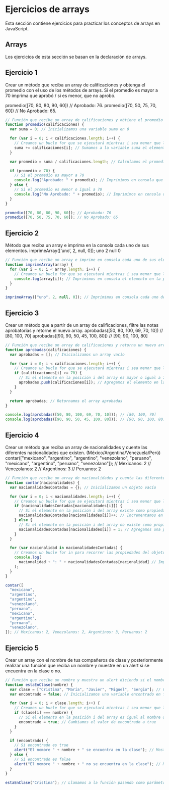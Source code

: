 # Ejercicios de arrays

Esta sección contiene ejercicios para practicar los conceptos de arrays en JavaScript.

## Arrays

Los ejercicios de esta sección se basan en la declaración de arrays.

## Ejercicio 1

Crear un método que reciba un array de calificaciones y obtenga el promedio con el uso de los métodos de arrays. Si el promedio es mayor a 70 imprima que aprobó / si es menor, que no aprobó.

promedio([70, 80, 80, 90, 60]) // Aprobado: 76.
promedio([70, 50, 75, 70, 60]) // No Aprobado: 65.

```javascript
// Función que recibe un array de calificaciones y obtiene el promedio
function promedio(calificaciones) {
  var suma = 0; // Inicializamos una variable suma en 0

  for (var i = 0; i < calificaciones.length; i++) {
    // Creamos un bucle for que se ejecutará mientras i sea menor que la longitud del array
    suma += calificaciones[i]; // Sumamos a la variable suma el elemento en la posición i del array
  }

  var promedio = suma / calificaciones.length; // Calculamos el promedio dividiendo la suma entre la longitud del array

  if (promedio > 70) {
    // Si el promedio es mayor a 70
    console.log("Aprobado: " + promedio); // Imprimimos en consola que aprobó
  } else {
    // Si el promedio es menor o igual a 70
    console.log("No Aprobado: " + promedio); // Imprimimos en consola que no aprobó
  }
}

promedio([70, 80, 80, 90, 60]); // Aprobado: 76
promedio([70, 50, 75, 70, 60]); // No Aprobado: 65
```

## Ejercicio 2

Método que reciba un array e imprima en la consola cada uno de sus elementos.
imprimeArray([‘uno’, 2, null, 0]);
uno
2
null
0

```javascript
// Función que recibe un array e imprime en consola cada uno de sus elementos
function imprimeArray(array) {
  for (var i = 0; i < array.length; i++) {
    // Creamos un bucle for que se ejecutará mientras i sea menor que la longitud del array
    console.log(array[i]); // Imprimimos en consola el elemento en la posición i del array
  }
}

imprimeArray(["uno", 2, null, 0]); // Imprimimos en consola cada uno de los elementos del array
```

## Ejercicio 3

Crear un método que a partir de un array de calificaciones, filtre las notas aprobatorias y retorne el nuevo array.
aprobadas([50, 80, 100, 69, 70, 10]) // [80, 100, 70]
aprobadas([90, 90, 50, 45, 100, 80]) // [90, 90, 100, 80]

```javascript
// Función que recibe un array de calificaciones y retorna un nuevo array con las notas aprobatorias
function aprobadas(calificaciones) {
  var aprobadas = []; // Inicializamos un array vacío

  for (var i = 0; i < calificaciones.length; i++) {
    // Creamos un bucle for que se ejecutará mientras i sea menor que la longitud del array
    if (calificaciones[i] >= 70) {
      // Si el elemento en la posición i del array es mayor o igual a 70
      aprobadas.push(calificaciones[i]); // Agregamos el elemento en la posición i del array al array aprobadas
    }
  }

  return aprobadas; // Retornamos el array aprobadas
}

console.log(aprobadas([50, 80, 100, 69, 70, 10])); // [80, 100, 70]
console.log(aprobadas([90, 90, 50, 45, 100, 80])); // [90, 90, 100, 80]
```

## Ejercicio 4

Crear un método que reciba un array de nacionalidades y cuente las diferentes nacionalidades que existen.
(México/Argentina/Venezuela/Perú)
contar(["mexicano", "argentino", "argentino", "venezolano", "peruano", "mexicano", "argentino", "peruano", "venezolano"]);
// Mexicanos: 2
// Venezolanos: 2
// Argentinos: 3
// Peruanos: 2

```javascript
// Función que recibe un array de nacionalidades y cuenta las diferentes nacionalidades que existen
function contar(nacionalidades) {
  var nacionalidadesContadas = {}; // Inicializamos un objeto vacío

  for (var i = 0; i < nacionalidades.length; i++) {
    // Creamos un bucle for que se ejecutará mientras i sea menor que la longitud del array
    if (nacionalidadesContadas[nacionalidades[i]]) {
      // Si el elemento en la posición i del array existe como propiedad del objeto nacionalidadesContadas
      nacionalidadesContadas[nacionalidades[i]]++; // Incrementamos en 1 el valor de la propiedad del objeto nacionalidadesContadas
    } else {
      // Si el elemento en la posición i del array no existe como propiedad del objeto nacionalidadesContadas
      nacionalidadesContadas[nacionalidades[i]] = 1; // Agregamos una propiedad al objeto nacionalidadesContadas con el nombre del elemento en la posición i del array y le asignamos el valor 1
    }
  }

  for (var nacionalidad in nacionalidadesContadas) {
    // Creamos un bucle for in para recorrer las propiedades del objeto nacionalidadesContadas
    console.log(
      nacionalidad + ": " + nacionalidadesContadas[nacionalidad] // Imprimimos en consola el nombre de la propiedad y su valor
    );
  }
}

contar([
  "mexicano",
  "argentino",
  "argentino",
  "venezolano",
  "peruano",
  "mexicano",
  "argentino",
  "peruano",
  "venezolano",
]); // Mexicanos: 2, Venezolanos: 2, Argentinos: 3, Peruanos: 2
```

## Ejercicio 5

Crear un array con el nombre de tus compañeros de clase y posteriormente realizar una función que reciba un nombre y muestre en un alert si se encuentra en la clase o no.

```javascript
// Función que recibe un nombre y muestra un alert diciendo si el nombre se encuentra en el array de compañeros de clase
function estaEnClase(nombre) {
  var clase = ["Cristina", "María", "Javier", "Miguel", "Sergio"]; // Creamos un array con los nombres de los compañeros de clase
  var encontrado = false; // Inicializamos una variable encontrado en false para indicar que no hemos encontrado el nombre en el array

  for (var i = 0; i < clase.length; i++) {
    // Creamos un bucle for que se ejecutará mientras i sea menor que la longitud del array
    if (clase[i] === nombre) {
      // Si el elemento en la posición i del array es igual al nombre que hemos recibido como parámetro
      encontrado = true; // Cambiamos el valor de encontrado a true
    }
  }

  if (encontrado) {
    // Si encontrado es true
    alert("El nombre " + nombre + " se encuentra en la clase"); // Mostramos un alert indicando que el nombre se encuentra en la clase
  } else {
    // Si encontrado es false
    alert("El nombre " + nombre + " no se encuentra en la clase"); // Mostramos un alert indicando que el nombre no se encuentra en la clase
  }
}

estaEnClase("Cristina"); // Llamamos a la función pasando como parámetro el nombre de un compañero
```

